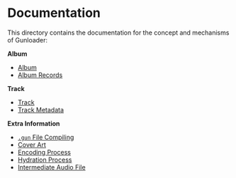 # Documentation

This directory contains the documentation for the concept and mechanisms of Gunloader:

**Album**

- [Album](./album.md)
- [Album Records](./record.md)

**Track**

- [Track](./track.md)
- [Track Metadata](./metadata.md)


**Extra Information**

- [`.gun` File Compiling](./compiling.md)
- [Cover Art](./cover.md)
- [Encoding Process](./encoding.md)
- [Hydration Process](./hydration.md)
- [Intermediate Audio File](./intermediate.md)